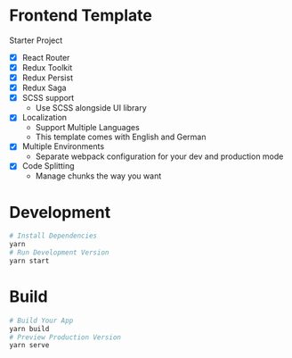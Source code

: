 # Frontend Template

Starter Project

- [x] React Router
- [x] Redux Toolkit
- [x] Redux Persist
- [x] Redux Saga
- [x] SCSS support
  - Use SCSS alongside UI library
- [x] Localization
  - Support Multiple Languages
  - This template comes with English and German
- [x] Multiple Environments
  - Separate webpack configuration for your dev and production mode
- [x] Code Splitting
  - Manage chunks the way you want

# Development

```bash
# Install Dependencies
yarn
# Run Development Version
yarn start
```

# Build

```bash
# Build Your App
yarn build
# Preview Production Version
yarn serve
```
